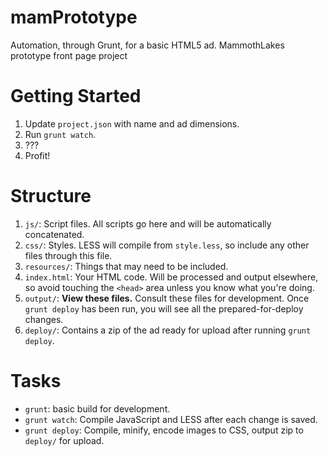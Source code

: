 # mamPrototype
Automation, through Grunt, for a basic HTML5 ad.
MammothLakes prototype front page project

# Getting Started
1. Update `project.json` with name and ad dimensions.
2. Run `grunt watch`.
3. ???
4. Profit!

# Structure
1. `js/`: Script files.  All scripts go here and will be automatically 
concatenated.
2. `css/`: Styles. LESS will compile from `style.less`, so include any other 
files through this file.
3. `resources/`: Things that may need to be included.
4. `index.html`: Your HTML code.  Will be processed and output elsewhere, so 
avoid touching the `<head>` area unless you know what you're doing.
5. `output/`: **View these files.**  Consult these files for development.  Once 
`grunt deploy` has been run, you will see all the prepared-for-deploy changes.
6. `deploy/`: Contains a zip of the ad ready for upload after running 
`grunt deploy`.

# Tasks
- `grunt`: basic build for development.
- `grunt watch`: Compile JavaScript and LESS after each change is saved.
- `grunt deploy`: Compile, minify, encode images to CSS, output zip to 
`deploy/` for upload.
